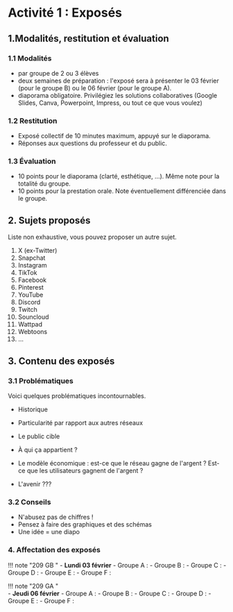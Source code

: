# Activité 1 : Exposés


## 1.Modalités, restitution et évaluation


### 1.1 Modalités
- par groupe de 2 ou 3 élèves
- deux semaines de préparation : l'exposé sera à présenter le 03 février (pour le groupe B) ou le 06 février (pour le groupe A).
- diaporama obligatoire. Privilégiez les solutions collaboratives (Google Slides, Canva, Powerpoint, Impress, ou tout ce que vous voulez)

### 1.2 Restitution 
- Exposé collectif de 10 minutes maximum, appuyé sur le diaporama.
- Réponses aux questions du professeur et du public.

### 1.3 Évaluation
- 10 points pour le diaporama (clarté, esthétique, ...). Même note pour la totalité du groupe.
- 10 points pour la prestation orale. Note éventuellement différenciée dans le groupe.

## 2. Sujets proposés

Liste non exhaustive, vous pouvez proposer un autre sujet.

1. X (ex-Twitter)
2. Snapchat
3. Instagram
4. TikTok
5. Facebook
6. Pinterest
7. YouTube
8. Discord
9. Twitch
10. Souncloud
12. Wattpad
15. Webtoons
16. ...


##  3. Contenu des exposés
### 3.1 Problématiques 
Voici quelques problématiques incontournables.

- Historique

- Particularité par rapport aux autres réseaux

- Le public cible

- À qui ça appartient ?

- Le modèle économique : est-ce que le réseau gagne de l'argent ? Est-ce que les utilisateurs gagnent de l'argent ?

- L'avenir ???


### 3.2 Conseils
- N'abusez pas de chiffres !
- Pensez à faire des graphiques et des schémas
- Une idée =  une diapo


### 4. Affectation des exposés

!!! note "209 GB "
    - **Lundi 03 février**
        - Groupe A : 
        - Groupe B : 
        - Groupe C : 
        - Groupe D : 
        - Groupe E :
        - Groupe F : 

!!! note "209 GA "       
    - **Jeudi 06 février**
        - Groupe A : 
        - Groupe B : 
        - Groupe C : 
        - Groupe D : 
        - Groupe E : 
        - Groupe F : 
